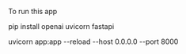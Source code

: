 To run this app 

pip install openai uvicorn fastapi

uvicorn app:app --reload --host 0.0.0.0 --port 8000

